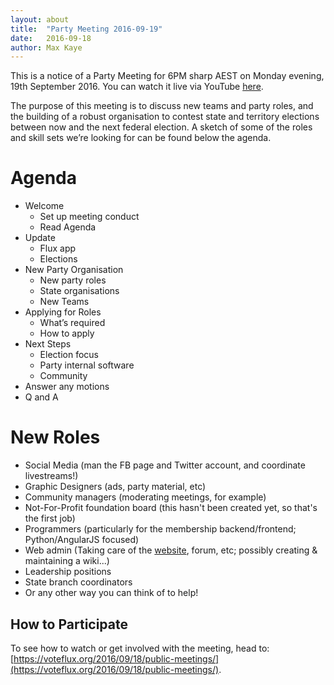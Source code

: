 ```yaml
---
layout: about
title:  "Party Meeting 2016-09-19"
date:   2016-09-18
author: Max Kaye
---
```


This is a notice of a Party Meeting for 6PM sharp AEST on Monday evening, 19th September 2016. You can watch it live via YouTube [here](https://www.youtube.com/c/FluxParty/live).

The purpose of this meeting is to discuss new teams and party roles, and the building of a robust organisation to contest state and territory elections between now and the next federal election. A sketch of some of the roles and skill sets we’re looking for can be found below the agenda.

# Agenda

- Welcome
    - Set up meeting conduct
    - Read Agenda
- Update
    - Flux app
    - Elections
- New Party Organisation
    - New party roles
    - State organisations
    - New Teams
- Applying for Roles
    - What’s required
    - How to apply
- Next Steps
    - Election focus
    - Party internal software
    - Community
- Answer any motions
- Q and A

# New Roles

- Social Media (man the FB page and Twitter account, and coordinate livestreams!)
- Graphic Designers (ads, party material, etc)
- Community managers (moderating meetings, for example)
- Not-For-Profit foundation board (this hasn't been created yet, so that's the first job)
- Programmers (particularly for the membership backend/frontend; Python/AngularJS focused)
- Web admin (Taking care of the [website](https://github.com/voteflux/vote-flux-v2), forum, etc; possibly creating & maintaining a wiki...)
- Leadership positions
- State branch coordinators
- Or any other way you can think of to help!

## How to Participate

To see how to watch or get involved with the meeting, head to: [https://voteflux.org/2016/09/18/public-meetings/](https://voteflux.org/2016/09/18/public-meetings/).

<div id='interest-form' style="display:none">
  <h4>If you'd like to help out in the longer term, please fill out the <a href="https://docs.google.com/a/voteflux.org/forms/d/e/1FAIpQLSfv5E2oq_8fa0VCpfSoeHfevJh4gEcwIjff8VgMNwTXXgIQ1w/viewform">Flux Positions Expression of Interest Form</a></h4>
</div>
<script type='text/javascript'>
  showFormLink = function(){
    document.getElementById('interest-form').style.display = 'inline';
  }
  if(1474272000000 < Date.now())
    showFormLink();
</script>

